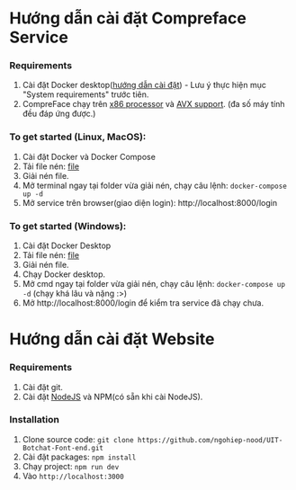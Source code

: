 # Hướng dẫn cài đặt Compreface Service

### Requirements

1. Cài đặt Docker desktop([hướng dẫn cài đặt](https://docs.docker.com/desktop/install/windows-install/)) - Lưu ý thực hiện mục "System requirements" trước tiên.
2. CompreFace chạy trên [x86 processor](https://en.wikipedia.org/wiki/X86) và [AVX support](https://en.wikipedia.org/wiki/Advanced_Vector_Extensions). (đa số máy tính đều đáp ứng được.)

### To get started (Linux, MacOS):

1. Cài đặt Docker và Docker Compose
2. Tải file nén: [file](https://github.com/exadel-inc/CompreFace/releases/download/v1.0.1/CompreFace_1.0.1.zip)
3. Giải nén file.
4. Mở terminal ngay tại folder vừa giải nén, chạy câu lệnh: `docker-compose up -d`
5. Mở service trên browser(giao diện login): http://localhost:8000/login

### To get started (Windows):

1. Cài đặt Docker Desktop
2. Tải file nén: [file](https://github.com/exadel-inc/CompreFace/releases/download/v1.0.1/CompreFace_1.0.1.zip)
3. Giải nén file.
4. Chạy Docker desktop.
5. Mở cmd ngay tại folder vừa giải nén, chạy câu lệnh: `docker-compose up -d` (chạy khá lâu và nặng :>)
8. Mở http://localhost:8000/login để kiểm tra service đã chạy chưa.

# Hướng dẫn cài đặt Website 

### Requirements

1. Cài đặt git.
2. Cài đặt [NodeJS](https://nodejs.org/en/) và NPM(có sẵn khi cài NodeJS).

### Installation

1. Clone source code: `git clone https://github.com/ngohiep-nood/UIT-Botchat-Font-end.git`
2. Cài đặt packages: `npm install`
3. Chạy project: `npm run dev`
4. Vào `http://localhost:3000`